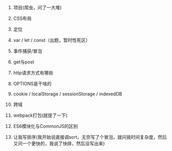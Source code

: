 1. 项目(爬虫，问了一大堆)

2. CSS布局

3. 定位

4. var / let / const（出题，暂时性死区）

5. 事件捕获/冒泡

6. get与post

7. http请求方式有哪些

8. OPTIONS是干啥的

9. cookie / localStorage / sessionStorage / indexedDB

10. 跨域

11. webpack打包(就提了一下)

12. ES6模块化与CommonJS的区别

13. 让我写排序(我开始说直接调sort，无奈写了个冒泡，就问我时间复杂度，然后又问一个更快的，我说了快排，然后没写出来)